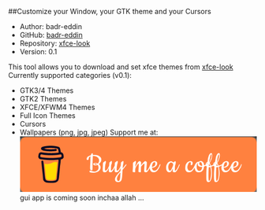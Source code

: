 ##Customize your Window, your GTK theme and your Cursors
* Author: badr-eddin
* GitHub: [badr-eddin](https://github.com/badr-eddin)
* Repository: [xfce-look](https://github.com/badr-eddin/xfce-look)
* Version: 0.1

This tool allows you to download and set xfce themes from [xfce-look](https://xfce-look.org)
Currently supported categories (v0.1):
- GTK3/4 Themes
- GTK2 Themes
- XFCE/XFWM4 Themes
- Full Icon Themes
- Cursors
- Wallpapers (png, jpg, jpeg)
Support me at: [![coffee](./img/buymeacoffee.png)](https://www.buymeacoffee.com/badreddin08)
gui app is coming soon inchaa allah ...